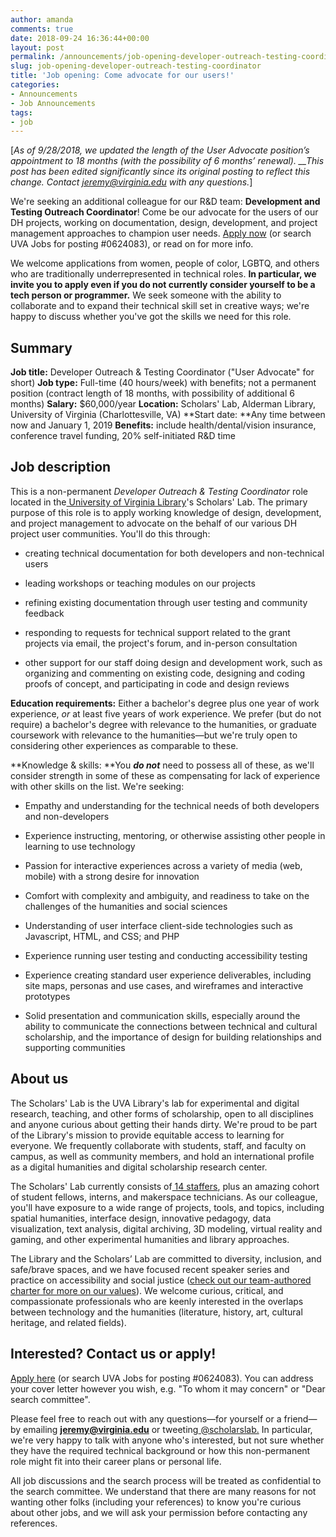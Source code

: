 ```yaml
---
author: amanda
comments: true
date: 2018-09-24 16:36:44+00:00
layout: post
permalink: /announcements/job-opening-developer-outreach-testing-coordinator/
slug: job-opening-developer-outreach-testing-coordinator
title: 'Job opening: Come advocate for our users!'
categories:
- Announcements
- Job Announcements
tags:
- job
---
```


[_As of 9/28/2018, we updated the length of the User Advocate position’s appointment to 18 months (with the possibility of 6 months’ renewal). __This post has been edited significantly since its original posting to reflect this change. Contact jeremy@virginia.edu with any questions._]

We're seeking an additional colleague for our R&D team: **Development and Testing Outreach Coordinator**! Come be our advocate for the users of our DH projects, working on documentation, design, development, and project management approaches to champion user needs. [Apply now](http://jobs.virginia.edu/applicants/Central?quickFind=85543) (or search UVA Jobs for posting #0624083), or read on for more info.

We welcome applications from women, people of color, LGBTQ, and others who are traditionally underrepresented in technical roles. **In particular, we invite you to apply even if you do not currently consider yourself to be a tech person or programmer.** We seek someone with the ability to collaborate and to expand their technical skill set in creative ways; we're happy to discuss whether you've got the skills we need for this role.


## **Summary**


**Job title:** Developer Outreach & Testing Coordinator ("User Advocate" for short)
**Job type:** Full-time (40 hours/week) with benefits; not a permanent position (contract length of 18 months, with possibility of additional 6 months)
**Salary:** $60,000/year
**Location:** Scholars' Lab, Alderman Library, University of Virginia (Charlottesville, VA)
**Start date: **Any time between now and January 1, 2019
**Benefits:** include health/dental/vision insurance, conference travel funding, 20% self-initiated R&D time



## **Job description**


This is a non-permanent _Developer Outreach & Testing Coordinator_ role located in the[ University of Virginia Library](http://library.virginia.edu)'s Scholars' Lab. The primary purpose of this role is to apply working knowledge of design, development, and project management to advocate on the behalf of our various DH project user communities. You'll do this through:



 	
  * creating technical documentation for both developers and non-technical users

 	
  * leading workshops or teaching modules on our projects

 	
  * refining existing documentation through user testing and community feedback

 	
  * responding to requests for technical support related to the grant projects via email, the project's forum, and in-person consultation

 	
  * other support for our staff doing design and development work, such as organizing and commenting on existing code, designing and coding proofs of concept, and participating in code and design reviews


**Education requirements:** Either a bachelor's degree plus one year of work experience, _or_ at least five years of work experience. We prefer (but do not require) a bachelor's degree with relevance to the humanities, or graduate coursework with relevance to the humanities—but we're truly open to considering other experiences as comparable to these.

**Knowledge & skills: **You _**do not**_ need to possess all of these, as we'll consider strength in some of these as compensating for lack of experience with other skills on the list. We're seeking:



 	
  * Empathy and understanding for the technical needs of both developers and non-developers

 	
  * Experience instructing, mentoring, or otherwise assisting other people in learning to use technology

 	
  * Passion for interactive experiences across a variety of media (web, mobile) with a strong desire for innovation

 	
  * Comfort with complexity and ambiguity, and readiness to take on the challenges of the humanities and social sciences

 	
  * Understanding of user interface client-side technologies such as Javascript, HTML, and CSS; and PHP

 	
  * Experience running user testing and conducting accessibility testing

 	
  * Experience creating standard user experience deliverables, including site maps, personas and use cases, and wireframes and interactive prototypes

 	
  * Solid presentation and communication skills, especially around the ability to communicate the connections between technical and cultural scholarship, and the importance of design for building relationships and supporting communities




## **About us**


The Scholars' Lab is the UVA Library's lab for experimental and digital research, teaching, and other forms of scholarship, open to all disciplines and anyone curious about getting their hands dirty. We're proud to be part of the Library's mission to provide equitable access to learning for everyone. We frequently collaborate with students, staff, and faculty on campus, as well as community members, and hold an international profile as a digital humanities and digital scholarship research center.

The Scholars' Lab currently consists of[ 14 staffers](http://scholarslab.org/people/), plus an amazing cohort of student fellows, interns, and makerspace technicians. As our colleague, you'll have exposure to a wide range of projects, tools, and topics, including spatial humanities, interface design, innovative pedagogy, data visualization, text analysis, digital archiving, 3D modeling, virtual reality and gaming, and other experimental humanities and library approaches.

The Library and the Scholars’ Lab are committed to diversity, inclusion, and safe/brave spaces, and we have focused recent speaker series and practice on accessibility and social justice ([check out our team-authored charter for more on our values](http://scholarslab.org/about/charter/)). We welcome curious, critical, and compassionate professionals who are keenly interested in the overlaps between technology and the humanities (literature, history, art, cultural heritage, and related fields).


## **Interested? Contact us or apply!**


[Apply here](http://jobs.virginia.edu/applicants/Central?quickFind=85543) (or search UVA Jobs for posting #0624083). You can address your cover letter however you wish, e.g. "To whom it may concern" or "Dear search committee".

Please feel free to reach out with any questions—for yourself or a friend—by emailing **jeremy@virginia.edu** or tweeting[ @scholarslab.](http://www.twitter.com/scholarslab) In particular, we're very happy to talk with anyone who's interested, but not sure whether they have the required technical background or how this non-permanent role might fit into their career plans or personal life.

All job discussions and the search process will be treated as confidential to the search committee. We understand that there are many reasons for not wanting other folks (including your references) to know you're curious about other jobs, and we will ask your permission before contacting any references.
